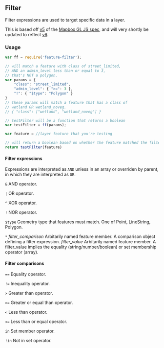 ## Filter

Filter expressions are used to target specific data in a layer.

This is based off [v5](https://github.com/mapbox/mapbox-gl-style-spec/blob/mb-pages/reference/v5.json) of the [Mapbox GL JS spec](https://www.mapbox.com/mapbox-gl-style-spec/#filter), and will very shortly be updated to reflect [v6](https://github.com/mapbox/mapbox-gl-style-spec/issues/178).

### Usage

``` javascript
var ff = require('feature-filter');

// will match a feature with class of street_limited,
// AND an admin_level less than or equal to 3,
// that's NOT a polygon.
var params = {
    "class": "street_limited",
    "admin_level": { ">=": 3 },
    "!": { "$type": "Polygon" }
}
// these params will match a feature that has a class of
// wetland OR wetland_noveg.
// { "class": ["wetland", "wetland_noveg"] }

// testFilter will be a function that returns a boolean
var testFilter = ff(params);

var feature = //layer feature that you're testing

// will return a boolean based on whether the feature matched the filter
return testFilter(feature)

```

#### Filter expressions

Expressions are interpreted as `AND` unless in an array or overriden by parent, in which they are interpreted as `OR`.

`&` AND operator.

`|` OR operator.

`^` XOR operator.

`!` NOR operator.

`$type` Geometry type that features must match. One of Point, LineString, Polygon.

`*` *filter_comparison* Arbitarily named feature member. A comparison object defining a filter expression.
      *filter_value* Arbitarily named feature member. A filter_value implies the equality (string/number/boolean) or set membership operator (array).

#### Filter comparisons

`==` Equality operator.

`!=` Inequality operator.

`>` Greater than operator.

`>=` Greater or equal than operator.

`<` Less than operator.

`<=` Less than or equal operator.

`in` Set member operator.

`!in` Not in set operator.
